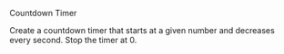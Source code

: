 Countdown Timer

Create a countdown timer that starts at a given number and decreases every second. Stop the timer at 0.